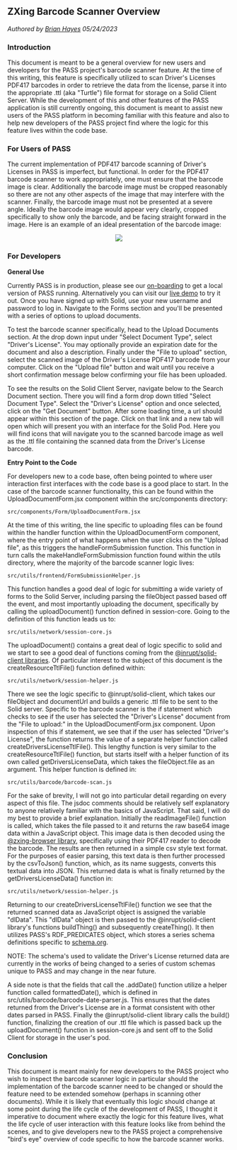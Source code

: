 ## ZXing Barcode Scanner Overview

_Authored by [Brian Hayes](https://github.com/tomit4) 05/24/2023_

### Introduction

This document is meant to be a general overview for new users and developers for the PASS project's barcode scanner feature. At the time of this writing, this feature is specifically utilized to scan Driver's Licenses PDF417 barcodes in order to retrieve the data from the license, parse it into the appropriate .ttl (aka "Turtle") file format for storage on a Solid Client Server. While the development of this and other features of the PASS application is still currently ongoing, this document is meant to assist new users of the PASS platform in becoming familiar with this feature and also to help new developers of the PASS project find where the logic for this feature lives within the code base.

### For Users of PASS

The current implementation of PDF417 barcode scanning of Driver's Licenses in PASS is imperfect, but functional. In order for the PDF417 barcode scanner to work appropriately, one must ensure that the barcode image is clear. Additionally the barcode image must be cropped reasonably so there are not any other aspects of the image that may interfere with the scanner. Finally, the barcode image must not be presented at a severe angle. Ideally the barcode image would appear very clearly, cropped specifically to show only the barcode, and be facing straight forward in the image. Here is an example of an ideal presentation of the barcode image:

<p align="center">
    <img src="https://github.com/codeforpdx/PASS/raw/Master/src/assets/demo_barcode.gif">
</p>

### For Developers

**General Use**

Currently PASS is in production, please see our [on-boarding](https://github.com/codeforpdx/PASS/blob/Master/CONTRIBUTING.md) to get a local version of PASS running. Alternatively you can visit our [live demo](https://codeforpdx.github.io/PASS/#/PASS/) to try it out. Once you have signed up with Solid, use your new username and password to log in. Navigate to the Forms section and you'll be presented with a series of options to upload documents.

To test the barcode scanner specifically, head to the Upload Documents section. At the drop down input under "Select Document Type", select "Driver's License". You may optionally provide an expiration date for the document and also a description. Finally under the "File to upload" section, select the scanned image of the Driver's License PDF417 barcode from your computer. Click on the "Upload file" button and wait until you receive a short confirmation message below confirming your file has been uploaded.

To see the results on the Solid Client Server, navigate below to the Search Document section. There you will find a form drop down titled "Select Document Type". Select the "Driver's License" option and once selected, click on the "Get Document" button. After some loading time, a url should appear within this section of the page. Click on that link and a new tab will open which will present you with an interface for the Solid Pod. Here you will find icons that will navigate you to the scanned barcode image as well as the .ttl file containing the scanned data from the Driver's License barcode.

**Entry Point to the Code**

For developers new to a code base, often being pointed to where user interaction first interfaces with the code base is a good place to start. In the case of the barcode scanner functionality, this can be found within the UploadDocumentForm.jsx component within the src/components directory:

```
src/components/Form/UploadDocumentForm.jsx
```

At the time of this writing, the line specific to uploading files can be found within the handler function within the UploadDocumentForm component, where the entry point of what happens when the user clicks on the "Upload file", as this triggers the handleFormSubmission function. This function in turn calls the makeHandleFormSubmission function found within the utils directory, where the majority of the barcode scanner logic lives:

```
src/utils/frontend/FormSubmissionHelper.js
```

This function handles a good deal of logic for submitting a wide variety of forms to the Solid Server, including parsing the fileObject passed based off the event, and most importantly uploading the document, specifically by calling the uploadDocument() function defined in session-core. Going to the definition of this function leads us to:

```
src/utils/network/session-core.js
```

The uploadDocument() contains a great deal of logic specific to solid and we start to see a good deal of functions coming from the [@inrupt/solid-client libraries](https://docs.inrupt.com/developer-tools/javascript/client-libraries/reference/solid-client/). Of particular interest to the subject of this document is the createResourceTtlFile() function defined within:

```
src/utils/network/session-helper.js
```

There we see the logic specific to @inrupt/solid-client, which takes our fileObject and documentUrl and builds a generic .ttl file to be sent to the Solid server. Specific to the barcode scanner is the if statement which checks to see if the user has selected the "Driver's License" document from the "File to upload:" in the UploadDocumentForm.jsx component. Upon inspection of this if statement, we see that if the user has selected "Driver's License", the function returns the value of a separate helper function called createDriversLicenseTtlFile(). This lengthy function is very similar to the createResourceTtlFile() function, but starts itself with a helper function of its own called getDriversLicenseData, which takes the fileObject.file as an argument. This helper function is defined in:

```
src/utils/barcode/barcode-scan.js
```

For the sake of brevity, I will not go into particular detail regarding on every aspect of this file. The jsdoc comments should be relatively self explanatory to anyone relatively familiar with the basics of JavaScript. That said, I will do my best to provide a brief explanation. Initially the readImageFile() function is called, which takes the file passed to it and returns the raw base64 image data within a JavaScript object. This image data is then decoded using the [@zxing-browser library](https://www.npmjs.com/package/@zxing/browser), specifically using their PDF417 reader to decode the barcode. The results are then returned in a simple csv style text format. For the purposes of easier parsing, this text data is then further processed by the csvToJson() function, which, as its name suggests, converts this textual data into JSON. This returned data is what is finally returned by the getDriversLicenseData() function in:

```
src/utils/network/session-helper.js
```

Returning to our createDriversLicenseTtlFile() function we see that the returned scanned data as JavaScript object is assigned the variable "dlData". This "dlData" object is then passed to the @inrupt/solid-client library's functions buildThing() and subsequently createThing(). It then utilizes PASS's RDF_PREDICATES object, which stores a series schema definitions specific to [schema.org](https://schema.org/docs/full.html).

NOTE: The schema's used to validate the Driver's License returned data are currently in the works of being changed to a series of custom schemas unique to PASS and may change in the near future.

A side note is that the fields that call the .addDate() function utilize a helper function called formattedDate(), which is defined in src/utils/barcode/barcode-date-parser.js. This ensures that the dates returned from the Driver's License are in a format consistent with other dates parsed in PASS. Finally the @inrupt/solid-client library calls the build() function, finalizing the creation of our .ttl file which is passed back up the uploadDocument() function in session-core.js and sent off to the Solid Client for storage in the user's pod.

### Conclusion

This document is meant mainly for new developers to the PASS project who wish to inspect the barcode scanner logic in particular should the implementation of the barcode scanner need to be changed or should the feature need to be extended somehow (perhaps in scanning other documents). While it is likely that eventually this logic should change at some point during the life cycle of the development of PASS, I thought it imperative to document where exactly the logic for this feature lives, what the life cycle of user interaction with this feature looks like from behind the scenes, and to give developers new to the PASS project a comprehensive "bird's eye" overview of code specific to how the barcode scanner works.
